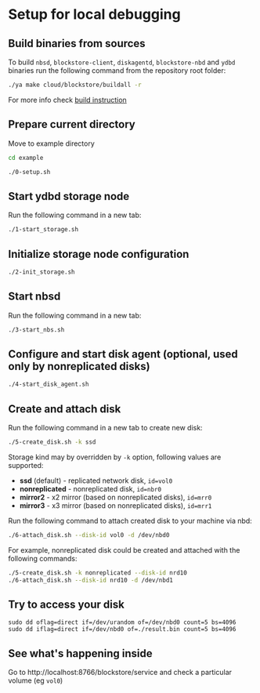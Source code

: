 # Setup for local debugging

## Build binaries from sources
To build `nbsd`, `blockstore-client`, `diskagentd`, `blockstore-nbd` and `ydbd` binaries run the following command from the repository root folder:
```bash
./ya make cloud/blockstore/buildall -r
```
For more info check [build instruction](BUILD.md)

## Prepare current directory
Move to example directory
```bash
cd example
```

```bash
./0-setup.sh
```

## Start ydbd storage node
Run the following command in a new tab:
```bash
./1-start_storage.sh
```

## Initialize storage node configuration
```bash
./2-init_storage.sh
```

## Start nbsd
Run the following command in a new tab:
```bash
./3-start_nbs.sh
```

## Configure and start disk agent (optional, used only by nonreplicated disks)
```bash
./4-start_disk_agent.sh
```

## Create and attach disk
Run the following command in a new tab to create new disk:
```bash
./5-create_disk.sh -k ssd
```
Storage kind may by overridden by ```-k``` option, following values are supported:
* **ssd** (default) - replicated network disk, ```id=vol0```
* **nonreplicated** - nonreplicated disk, ```id=nbr0```
* **mirror2** - x2 mirror (based on nonreplicated disks), ```id=mrr0```
* **mirror3** - x3 mirror (based on nonreplicated disks), ```id=mrr1```

Run the following command to attach created disk to your machine via nbd:
```bash
./6-attach_disk.sh --disk-id vol0 -d /dev/nbd0
```

For example, nonreplicated disk could be created and attached with the following commands:
```bash
./5-create_disk.sh -k nonreplicated --disk-id nrd10
./6-attach_disk.sh --disk-id nrd10 -d /dev/nbd1
```

## Try to access your disk
```
sudo dd oflag=direct if=/dev/urandom of=/dev/nbd0 count=5 bs=4096
sudo dd iflag=direct if=/dev/nbd0 of=./result.bin count=5 bs=4096
```

## See what's happening inside
Go to http://localhost:8766/blockstore/service and check a particular volume (eg ```vol0```)

